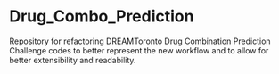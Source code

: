 # Drug_Combo_Prediction

Repository for refactoring DREAMToronto Drug Combination Prediction Challenge codes to better represent the new workflow and to allow for better extensibility and readability.
